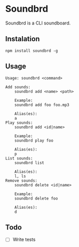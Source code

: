 # Soundbrd

Soundbrd is a CLI soundboard.

## Instalation

`npm install soundbrd -g`

## Usage

```
Usage: soundbrd <command>

Add sounds:
    soundbrd add <name> <path>

    Example:
    soundbrd add foo foo.mp3

    Alias(es):
    a
Play sounds:
    soundbrd add <id|name>

    Example:
    soundbrd play foo

    Alias(es):
    p
List sounds:
    soundbrd list

    Alias(es):
    l, ls
Remove sounds:
    soundbrd delete <id|name>

    Example:
    soundbrd delete foo

    Alias(es):
    d
```


## Todo

- [ ] Write tests
